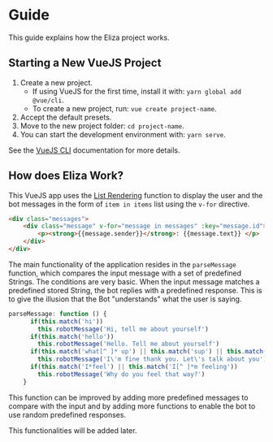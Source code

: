 # Guide

This guide explains how the Eliza project works.

## Starting a New VueJS Project

1. Create a new project.
    - If using VueJS for the first time, install it with: `yarn global add @vue/cli`.
    - To create a new project, run: `vue create project-name`.
2. Accept the default presets.
3. Move to the new project folder: `cd project-name`.
4. You can start the development environment with: `yarn serve`.

See the [VueJS CLI](https://cli.vuejs.org/guide/) documentation for more details.

## How does Eliza Work?

This VueJS app uses the [List Rendering](https://vuejs.org/v2/guide/list.html) function to display the user and the bot messages in the form of `item in items` list using the `v-for` directive.

```html
<div class="messages">
    <div class="message" v-for="message in messages" :key="message.id">
        <p><strong>{{message.sender}}</strong>: {{message.text}} </p>
    </div>
</div>
```

The main functionality of the application resides in the `parseMessage` function, which compares the input message with a set of predefined Strings. The conditions are very basic. When the input message matches a predefined stored String, the bot replies with a predefined response. This is to give the illusion that the Bot "understands" what the user is saying.

```javascript
parseMessage: function () {
      if(this.match('hi'))
        this.robotMessage('Hi, tell me about yourself')
      if(this.match('hello'))
        this.robotMessage('Hello. Tell me about yourself')
      if(this.match('what[^ ]* up') || this.match('sup') || this.match('how are you'))
        this.robotMessage('I\'m fine thank you. Let\'s talk about you')
      if(this.match('I*feel') || this.match('I[^ ]*m feeling'))
        this.robotMessage('Why do you feel that way?')
    }
```

This function can be improved by adding more predefined messages to compare with the input and by adding more functions to enable the bot to use random predefined responses.

This functionalities will be added later.

